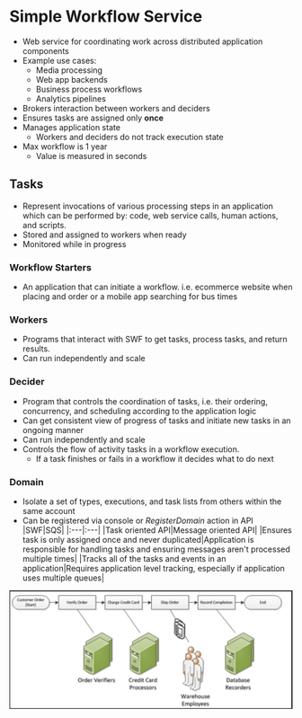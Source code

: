 # Simple Workflow Service
- Web service for coordinating work across distributed application components
- Example use cases:
  - Media processing
  - Web app backends
  - Business process workflows
  - Analytics pipelines
- Brokers interaction between workers and deciders
- Ensures tasks are assigned only **once**
- Manages application state
  - Workers and deciders do not track execution state
- Max workflow is 1 year
  - Value is measured in seconds

## Tasks
- Represent invocations of various processing steps in an application which can be performed by: code, web service calls, human actions, and scripts.
- Stored and assigned to workers when ready
- Monitored while in progress

### Workflow Starters
- An application that can initiate a workflow. i.e. ecommerce website when placing and order or a mobile app searching for bus times

### Workers
- Programs that interact with SWF to get tasks, process tasks, and return results.
- Can run independently and scale

### Decider
- Program that controls the coordination of tasks, i.e. their ordering, concurrency, and scheduling according to the application logic
- Can get consistent view of progress of tasks and initiate new tasks in an ongoing manner
- Can run independently and scale
- Controls the flow of activity tasks in a workflow execution.
  - If a task finishes or fails in a workflow it decides what to do next

### Domain
- Isolate a set of types, executions, and task lists from others within the same account
- Can be registered via console or _RegisterDomain_ action in API
|SWF|SQS|
|:---|:---|
|Task oriented API|Message oriented API|
|Ensures task is only assigned once and never duplicated|Application is responsible for handling tasks and ensuring messages aren't processed multiple times|
|Tracks all of the tasks and events in an application|Requires application level tracking, especially if application uses multiple queues|

![](images/2018-10-25-06-38-35.png)

